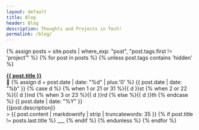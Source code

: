 ```yaml
---
layout: default
title: Blog
header: Blog
description: Thoughts and Projects in Tech!
permalink: /blog/
---
```


{% assign posts = site.posts | where_exp: "post", "post.tags.first != 'project'" %}
{% for post in posts %}
  {% unless post.tags contains 'hidden' %}
  <p style="text-align:left;">
    <b><a href="{{ post.url }}">{{ post.title }}</a></b>
    <span style="float:right;">
      📅 
      {% assign d = post.date | date: "%d" | plus:'0' %}
      {{ post.date | date: "%b" }} 
      {% case d %}
      {% when 1 or 21 or 31 %}{{ d }}st
      {% when 2 or 22 %}{{ d }}nd
      {% when 3 or 23 %}{{ d }}rd
      {% else %}{{ d }}th
      {% endcase %} 
      {{ post.date | date: "%Y" }}
    </span>
  </p>
  {{post.description}}
  <br>
  > {{ post.content | markdownify | strip | truncatewords: 35 }}
  {% if post.title != posts.last.title %}
  ___
  {% endif %}
{% endunless %}
{% endfor %}
